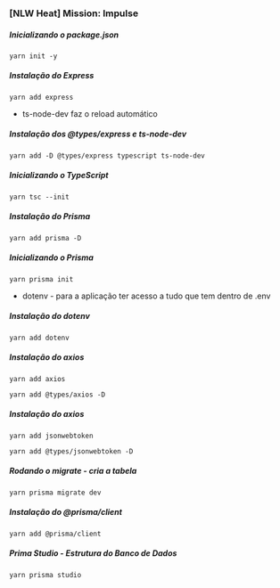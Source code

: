 ### [NLW Heat] Mission: Impulse

##### Inicializando o package.json
```
yarn init -y
```

##### Instalação do Express
```
yarn add express
```

- ts-node-dev faz o reload automático

##### Instalação dos @types/express e ts-node-dev
```
yarn add -D @types/express typescript ts-node-dev
```

##### Inicializando o TypeScript
```
yarn tsc --init
```

##### Instalação do Prisma
```
yarn add prisma -D
```

##### Inicializando o Prisma
```
yarn prisma init
```

- dotenv - para a aplicação ter acesso a tudo que tem dentro de .env

##### Instalação do dotenv
```
yarn add dotenv
```

##### Instalação do axios
```
yarn add axios
```
```
yarn add @types/axios -D
```

##### Instalação do axios
```
yarn add jsonwebtoken
```

```
yarn add @types/jsonwebtoken -D
```

##### Rodando o migrate - cria a tabela
```
yarn prisma migrate dev
```

##### Instalação do @prisma/client
```
yarn add @prisma/client
```

##### Prima Studio - Estrutura do Banco de Dados
```
yarn prisma studio
```